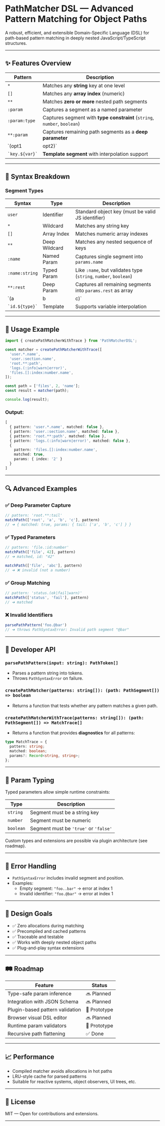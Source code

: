 # PathMatcher DSL — Advanced Pattern Matching for Object Paths

A robust, efficient, and extensible Domain-Specific Language (DSL) for path-based pattern matching in deeply nested JavaScript/TypeScript structures.

---

## ✨ Features Overview

| Pattern          | Description                                            |
|------------------|--------------------------------------------------------|
| `*`              | Matches any **string** key at one level                |
| `[]`             | Matches any **array index** (numeric)                  |
| `**`             | Matches **zero or more** nested path segments          |
| `:param`         | Captures a segment as a named parameter                |
| `:param:type`    | Captures segment with **type constraint** (`string`, `number`, `boolean`) |
| `**:param`       | Captures remaining path segments as a **deep parameter** |
| `(opt1|opt2)`    | Group pattern that matches **any of the options**      |
| `` `key.${var}` `` | **Template segment** with interpolation support      |

---

## 🧠 Syntax Breakdown

### Segment Types

| Syntax              | Type         | Description                                         |
|---------------------|--------------|-----------------------------------------------------|
| `user`              | Identifier   | Standard object key (must be valid JS identifier)   |
| `*`                 | Wildcard     | Matches any string key                              |
| `[]`                | Array Index  | Matches numeric array indexes                       |
| `**`                | Deep Wildcard | Matches any nested sequence of keys                |
| `:name`             | Named Param  | Captures single segment into `params.name`          |
| `:name:string`      | Typed Param  | Like `:name`, but validates type (`string`, `number`, `boolean`) |
| `**:rest`           | Deep Param   | Captures all remaining segments into `params.rest` as array |
| `(a|b|c)`           | Option Group | Matches one of several predefined string values     |
| `` `id.${type}` ``  | Template     | Supports variable interpolation                     |

---

## 🧪 Usage Example

```ts
import { createPathMatcherWithTrace } from 'PathMatcherDSL';

const matcher = createPathMatcherWithTrace([
  'user.*.name',
  'user.:section.name',
  'root.**:path',
  'logs.(:info|warn|error)',
  'files.[]:index:number.name',
]);

const path = ['files', 2, 'name'];
const result = matcher(path);

console.log(result);
```

### Output:
```ts
[
  { pattern: 'user.*.name', matched: false },
  { pattern: 'user.:section.name', matched: false },
  { pattern: 'root.**:path', matched: false },
  { pattern: 'logs.(:info|warn|error)', matched: false },
  {
    pattern: 'files.[]:index:number.name',
    matched: true,
    params: { index: '2' }
  }
]
```

---

## 🔍 Advanced Examples

### ✅ Deep Parameter Capture
```ts
// pattern: 'root.**:tail'
matchPath(['root', 'a', 'b', 'c'], pattern)
// ➜ { matched: true, params: { tail: ['a', 'b', 'c'] } }
```

### ✅ Typed Parameters
```ts
// pattern: 'file.:id:number'
matchPath(['file', 42], pattern)
// ➜ matched, id: "42"

matchPath(['file', 'abc'], pattern)
// ➜ ❌ invalid (not a number)
```

### ✅ Group Matching
```ts
// pattern: 'status.(ok|fail|warn)'
matchPath(['status', 'fail'], pattern)
// ➜ matched
```

### ❌ Invalid Identifiers
```ts
parsePathPattern('foo.@bar')
// ➜ throws PathSyntaxError: Invalid path segment "@bar"
```

---

## 🔧 Developer API

### `parsePathPattern(input: string): PathToken[]`
- Parses a pattern string into tokens.
- Throws `PathSyntaxError` on failure.

### `createPathMatcher(patterns: string[]): (path: PathSegment[]) => boolean`
- Returns a function that tests whether any pattern matches a given path.

### `createPathMatcherWithTrace(patterns: string[]): (path: PathSegment[]) => MatchTrace[]`
- Returns a function that provides **diagnostics** for all patterns:
```ts
type MatchTrace = {
  pattern: string;
  matched: boolean;
  params?: Record<string, string>;
};
```

---

## 🧩 Param Typing

Typed parameters allow simple runtime constraints:

| Type     | Description                   |
|----------|-------------------------------|
| `string` | Segment must be a string key  |
| `number` | Segment must be numeric       |
| `boolean`| Segment must be `'true'` or `'false'` |

Custom types and extensions are possible via plugin architecture (see roadmap).

---

## 🧼 Error Handling

- `PathSyntaxError` includes invalid segment and position.
- Examples:
  - Empty segment: `"foo..bar"` → error at index 1
  - Invalid identifier: `"foo.@bar"` → error at index 1

---

## 🎯 Design Goals

- ✅ Zero allocations during matching
- ✅ Precompiled and cached patterns
- ✅ Traceable and testable
- ✅ Works with deeply nested object paths
- ✅ Plug-and-play syntax extensions

---

## 🛤 Roadmap

| Feature                                | Status   |
|----------------------------------------|----------|
| Type-safe param inference              | 🔜 Planned |
| Integration with JSON Schema           | 🔜 Planned |
| Plugin-based pattern validation        | 🧪 Prototype |
| Browser visual DSL editor              | 🔜 Planned |
| Runtime param validators               | 🧪 Prototype |
| Recursive path flattening              | ✅ Done |

---

## 📈 Performance

- Compiled matcher avoids allocations in hot paths
- LRU-style cache for parsed patterns
- Suitable for reactive systems, object observers, UI trees, etc.

---

## 📄 License

MIT — Open for contributions and extensions.

---
